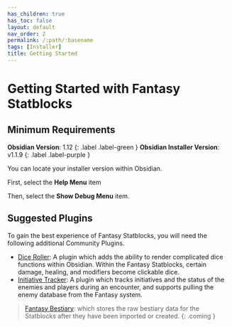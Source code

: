 ```yaml
---
has_children: true
has_toc: false
layout: default
nav_order: 2
permalink: /:path/:basename
tags: [Installer]
title: Getting Started
---
```


# Getting Started with Fantasy Statblocks

## Minimum Requirements

**Obsidian Version**: 1.12
{: .label .label-green }
**Obsidian Installer Version**: v1.1.9
{: .label .label-purple }

You can locate your installer version within Obsidian.

First, select the **Help Menu** item

Then, select the **Show Debug Menu** item.

## Suggested Plugins

To gain the best experience of Fantasy Statblocks, you will need the following additional Community Plugins.

- [Dice Roller](https://github.com/valentine195/obsidian-dice-roller): A plugin which adds the ability to render
  complicated dice functions within Obsidian. Within the Fantasy Statblocks, certain damage, healing, and modifiers
  become clickable dice.
- [Initiative Tracker](https://github.com/valentine195/obsidian-initiative-tracker): A plugin which tracks initiatives
  and the status of the enemies and players during an encounter, and supports pulling the enemy database from the
  Fantasy system.

> [Fantasy Bestiary](https://github.com/valentine195/fantasy-bestiary): which stores the raw bestiary data for the
> Statblocks after they have been imported or created.
> {: .coming }

